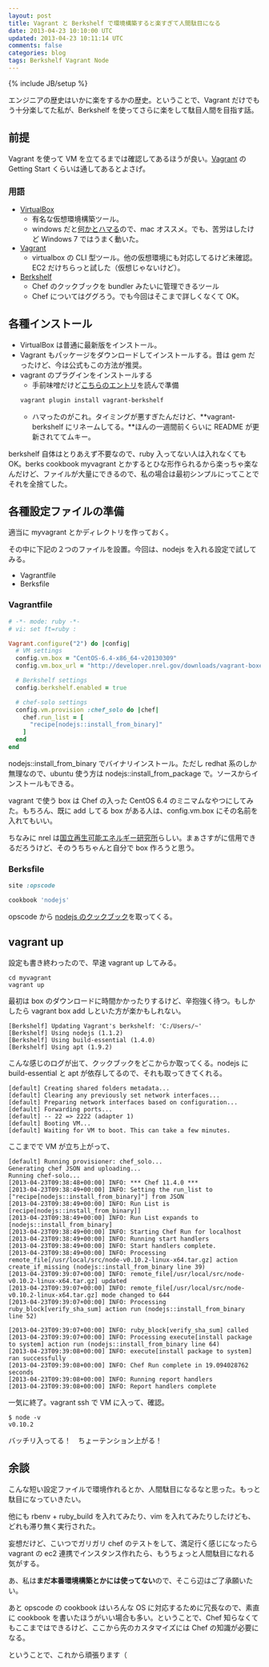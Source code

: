 ```yaml
---
layout: post
title: Vagrant と Berkshelf で環境構築すると楽すぎて人間駄目になる
date: 2013-04-23 10:10:00 UTC
updated: 2013-04-23 10:11:14 UTC
comments: false
categories: blog
tags: Berkshelf Vagrant Node
---
```

{% include JB/setup %}

エンジニアの歴史はいかに楽をするかの歴史。ということで、Vagrant だけでもう十分楽してた私が、Berkshelf を使ってさらに楽をして駄目人間を目指す話。

## 前提

Vagrant を使って VM を立てるまでは確認してあるほうが良い。[Vagrant](http://www.vagrantup.com/) の Getting Start くらいは通してあるとよさげ。

### 用語

- [VirtualBox](https://www.virtualbox.org/)
    - 有名な仮想環境構築ツール。
    - windows だと[何かとハマる](http://mirutover.blogspot.jp/2013/04/vagrant-ssh-windows-ssh-teraterm.html)ので、mac オススメ。でも、苦労はしたけど Windows 7 ではうまく動いた。
- [Vagrant](http://www.vagrantup.com/)
    - virtualbox の CLI 型ツール。他の仮想環境にも対応してるけど未確認。EC2 だけちらっと試した（仮想じゃないけど）。
- [Berkshelf](http://berkshelf.com/)
    - Chef のクックブックを bundler みたいに管理できるツール
    - Chef についてはググろう。でも今回はそこまで詳しくなくて OK。

## 各種インストール
- VirtualBox は普通に最新版をインストール。
- Vagrant もパッケージをダウンロードしてインストールする。昔は gem だったけど、今は公式もこの方法が推奨。
- vagrant のプラグインをインストールする
    - 手前味噌だけど[こちらのエントリ](http://mirutover.blogspot.jp/2013/04/windows-vagrant-plugin.html)を読んで準備
    ```bash
    vagrant plugin install vagrant-berkshelf
    ```
    - ハマったのがこれ。タイミングが悪すぎたんだけど、**vagrant-berkshelf にリネームしてる。**ほんの一週間前くらいに README が更新されててムキー。

berkshelf 自体はとりあえず不要なので、ruby 入ってない人は入れなくても OK。berks cookbook myvagrant とかするとひな形作られるから楽っちゃ楽なんだけど、ファイルが大量にできるので、私の場合は最初シンプルにってことでそれを全捨てした。

## 各種設定ファイルの準備
適当に myvagrant とかディレクトリを作っておく。

その中に下記の２つのファイルを設置。今回は、nodejs を入れる設定で試してみる。

- Vagrantfile
- Berksfile

### Vagrantfile

```ruby
# -*- mode: ruby -*-
# vi: set ft=ruby :

Vagrant.configure("2") do |config|
  # VM settings
  config.vm.box = "CentOS-6.4-x86_64-v20130309"
  config.vm.box_url = "http://developer.nrel.gov/downloads/vagrant-boxes/CentOS-6.4-x86_64-v20130309.box"

  # Berkshelf settings
  config.berkshelf.enabled = true

  # chef-solo settings
  config.vm.provision :chef_solo do |chef|
    chef.run_list = [
      "recipe[nodejs::install_from_binary]"
    ]
  end
end
```

nodejs::install_from_binary でバイナリインストール。ただし redhat 系のしか無理なので、ubuntu 使う方は nodejs::install_from_package で。ソースからインストールもできる。

vagrant で使う box は Chef の入った CentOS 6.4 のミニマムなやつにしてみた。もちろん、既に add してる box がある人は、config.vm.box にその名前を入れてもいい。

ちなみに nrel は[国立再生可能エネルギー研究所](http://ja.wikipedia.org/wiki/%E5%9B%BD%E7%AB%8B%E5%86%8D%E7%94%9F%E5%8F%AF%E8%83%BD%E3%82%A8%E3%83%8D%E3%83%AB%E3%82%AE%E3%83%BC%E7%A0%94%E7%A9%B6%E6%89%80)らしい。まぁさすがに信用できるだろうけど、そのうちちゃんと自分で box 作ろうと思う。

### Berksfile

```ruby
site :opscode

cookbook 'nodejs'
```

opscode から [nodejs のクックブック](http://community.opscode.com/cookbooks/nodejs)を取ってくる。

## vagrant up

設定も書き終わったので、早速 vagrant up してみる。

```
cd myvagrant
vagrant up
```

最初は box のダウンロードに時間かかったりするけど、辛抱強く待つ。もしかしたら vagrant box add しといた方が楽かもしれない。

```
[Berkshelf] Updating Vagrant's berkshelf: 'C:/Users/~'
[Berkshelf] Using nodejs (1.1.2)
[Berkshelf] Using build-essential (1.4.0)
[Berkshelf] Using apt (1.9.2)
```

こんな感じのログが出て、クックブックをどこからか取ってくる。nodejs に build-essential と apt が依存してるので、それも取ってきてくれる。

```
[default] Creating shared folders metadata...
[default] Clearing any previously set network interfaces...
[default] Preparing network interfaces based on configuration...
[default] Forwarding ports...
[default] -- 22 => 2222 (adapter 1)
[default] Booting VM...
[default] Waiting for VM to boot. This can take a few minutes.
```

ここまでで VM が立ち上がって、

```
[default] Running provisioner: chef_solo...
Generating chef JSON and uploading...
Running chef-solo...
[2013-04-23T09:38:48+00:00] INFO: *** Chef 11.4.0 ***
[2013-04-23T09:38:49+00:00] INFO: Setting the run_list to ["recipe[nodejs::install_from_binary]"] from JSON
[2013-04-23T09:38:49+00:00] INFO: Run List is [recipe[nodejs::install_from_binary]]
[2013-04-23T09:38:49+00:00] INFO: Run List expands to [nodejs::install_from_binary]
[2013-04-23T09:38:49+00:00] INFO: Starting Chef Run for localhost
[2013-04-23T09:38:49+00:00] INFO: Running start handlers
[2013-04-23T09:38:49+00:00] INFO: Start handlers complete.
[2013-04-23T09:38:49+00:00] INFO: Processing remote_file[/usr/local/src/node-v0.10.2-linux-x64.tar.gz] action create_if_missing (nodejs::install_from_binary line 39)
[2013-04-23T09:39:07+00:00] INFO: remote_file[/usr/local/src/node-v0.10.2-linux-x64.tar.gz] updated
[2013-04-23T09:39:07+00:00] INFO: remote_file[/usr/local/src/node-v0.10.2-linux-x64.tar.gz] mode changed to 644
[2013-04-23T09:39:07+00:00] INFO: Processing ruby_block[verify_sha_sum] action run (nodejs::install_from_binary line 52)

[2013-04-23T09:39:07+00:00] INFO: ruby_block[verify_sha_sum] called
[2013-04-23T09:39:07+00:00] INFO: Processing execute[install package to system] action run (nodejs::install_from_binary line 64)
[2013-04-23T09:39:08+00:00] INFO: execute[install package to system] ran successfully
[2013-04-23T09:39:08+00:00] INFO: Chef Run complete in 19.094028762 seconds
[2013-04-23T09:39:08+00:00] INFO: Running report handlers
[2013-04-23T09:39:08+00:00] INFO: Report handlers complete
```

一気に終了。vagrant ssh で VM に入って、確認。

```
$ node -v
v0.10.2
```

バッチリ入ってる！　ちょーテンション上がる！

## 余談

こんな短い設定ファイルで環境作れるとか、人間駄目になるなと思った。もっと駄目になっていきたい。

他にも rbenv + ruby_build を入れてみたり、vim を入れてみたりしたけども、どれも滞り無く実行された。

妄想だけど、こいつでガリガリ chef のテストをして、満足行く感じになったら vagrant の ec2 連携でインスタンス作れたら、もうちょっと人間駄目になれる気がする。

あ、私は**まだ本番環境構築とかには使ってない**ので、そこら辺はご了承願いたい。

あと opscode の cookbook はいろんな OS に対応するために冗長なので、素直に cookbook を書いたほうがいい場合も多い。ということで、Chef 知らなくてもここまではできるけど、ここから先のカスタマイズには Chef の知識が必要になる。

ということで、これから頑張ります（